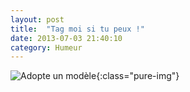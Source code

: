 ```yaml
---
layout: post
title:  "Tag moi si tu peux !"
date: 2013-07-03 21:40:10
category: Humeur
---
```


![Adopte un modèle]({{site.url}}/img/adopte_un_mec.jpg){:class="pure-img"}

